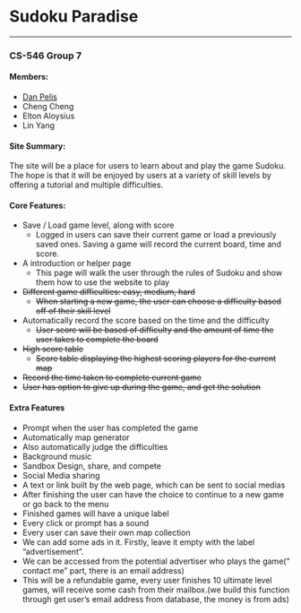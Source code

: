 # Sudoku Paradise
---
### CS-546 Group 7
#### Members: 
  * [Dan Pelis](https://github.com/danpelis)
  * Cheng Cheng
  * Elton Aloysius
  * Lin Yang

#### Site Summary:
The site will be a place for users to learn about and play the game Sudoku. The hope is that it will be enjoyed by users at a variety of skill levels by offering a tutorial and multiple difficulties.

#### Core Features:
  * Save / Load game level, along with score
    * Logged in users can save their current game or load a previously saved ones. Saving a game will record the current board, time and score.
  * A introduction or helper page
    * This page will walk the user through the rules of Sudoku and show them how to use the website to play
  * ~~Different game difficulties: easy, medium, hard~~
    * ~~When starting a new game, the user can choose a difficulty based off of their skill level~~
  * Automatically record the score based on the time and the difficulty
    * ~~User score will be based of difficulty and the amount of time the user takes to complete the board~~
  * ~~High score table~~
    * ~~Score table displaying the highest scoring players for the current map~~
  * ~~Record the time taken to complete current game~~
  * ~~User has option to give up during the game, and get the solution~~

#### Extra Features 
  * Prompt when the user has completed the game
  * Automatically map generator
  * Also automatically judge the difficulties
  * Background music
  * Sandbox Design, share, and compete
  * Social Media sharing
  * A text or link built by the web page, which can be sent to social medias
  * After finishing the user can have the choice to continue to a new game or go back to the menu
  * Finished games will have a unique label
  * Every click or prompt has a sound
  * Every user can save their own map collection
  * We can add some ads in it. Firstly, leave it empty with the label ”advertisement”.
  * We can be accessed from the potential advertiser who plays the game(“ contact me” part, there is an email address)
  * This will be a refundable game, every user finishes 10 ultimate level games, will receive some cash from their mailbox.(we build this function through get user’s email address from database, the money is from ads)
